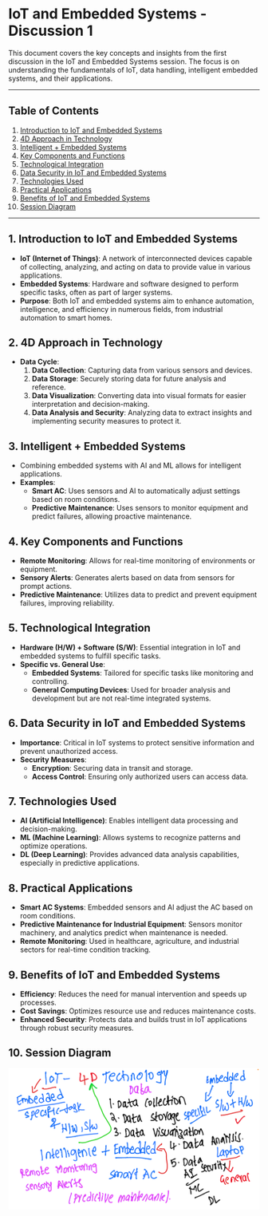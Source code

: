 # IoT and Embedded Systems - Discussion 1

This document covers the key concepts and insights from the first discussion in the IoT and Embedded Systems session. The focus is on understanding the fundamentals of IoT, data handling, intelligent embedded systems, and their applications.

---

## Table of Contents
1. [Introduction to IoT and Embedded Systems](#introduction-to-iot-and-embedded-systems)
2. [4D Approach in Technology](#4d-approach-in-technology)
3. [Intelligent + Embedded Systems](#intelligent--embedded-systems)
4. [Key Components and Functions](#key-components-and-functions)
5. [Technological Integration](#technological-integration)
6. [Data Security in IoT and Embedded Systems](#data-security-in-iot-and-embedded-systems)
7. [Technologies Used](#technologies-used)
8. [Practical Applications](#practical-applications)
9. [Benefits of IoT and Embedded Systems](#benefits-of-iot-and-embedded-systems)
10. [Session Diagram](#session-diagram)

---

## 1. Introduction to IoT and Embedded Systems
- **IoT (Internet of Things)**: A network of interconnected devices capable of collecting, analyzing, and acting on data to provide value in various applications.
- **Embedded Systems**: Hardware and software designed to perform specific tasks, often as part of larger systems.
- **Purpose**: Both IoT and embedded systems aim to enhance automation, intelligence, and efficiency in numerous fields, from industrial automation to smart homes.

## 2. 4D Approach in Technology
   - **Data Cycle**:
     1. **Data Collection**: Capturing data from various sensors and devices.
     2. **Data Storage**: Securely storing data for future analysis and reference.
     3. **Data Visualization**: Converting data into visual formats for easier interpretation and decision-making.
     4. **Data Analysis and Security**: Analyzing data to extract insights and implementing security measures to protect it.

## 3. Intelligent + Embedded Systems
- Combining embedded systems with AI and ML allows for intelligent applications.
- **Examples**:
  - **Smart AC**: Uses sensors and AI to automatically adjust settings based on room conditions.
  - **Predictive Maintenance**: Uses sensors to monitor equipment and predict failures, allowing proactive maintenance.

## 4. Key Components and Functions
- **Remote Monitoring**: Allows for real-time monitoring of environments or equipment.
- **Sensory Alerts**: Generates alerts based on data from sensors for prompt actions.
- **Predictive Maintenance**: Utilizes data to predict and prevent equipment failures, improving reliability.

## 5. Technological Integration
- **Hardware (H/W) + Software (S/W)**: Essential integration in IoT and embedded systems to fulfill specific tasks.
- **Specific vs. General Use**:
  - **Embedded Systems**: Tailored for specific tasks like monitoring and controlling.
  - **General Computing Devices**: Used for broader analysis and development but are not real-time integrated systems.

## 6. Data Security in IoT and Embedded Systems
- **Importance**: Critical in IoT systems to protect sensitive information and prevent unauthorized access.
- **Security Measures**:
  - **Encryption**: Securing data in transit and storage.
  - **Access Control**: Ensuring only authorized users can access data.

## 7. Technologies Used
- **AI (Artificial Intelligence)**: Enables intelligent data processing and decision-making.
- **ML (Machine Learning)**: Allows systems to recognize patterns and optimize operations.
- **DL (Deep Learning)**: Provides advanced data analysis capabilities, especially in predictive applications.

## 8. Practical Applications
- **Smart AC Systems**: Embedded sensors and AI adjust the AC based on room conditions.
- **Predictive Maintenance for Industrial Equipment**: Sensors monitor machinery, and analytics predict when maintenance is needed.
- **Remote Monitoring**: Used in healthcare, agriculture, and industrial sectors for real-time condition tracking.

## 9. Benefits of IoT and Embedded Systems
- **Efficiency**: Reduces the need for manual intervention and speeds up processes.
- **Cost Savings**: Optimizes resource use and reduces maintenance costs.
- **Enhanced Security**: Protects data and builds trust in IoT applications through robust security measures.

## 10. Session Diagram

![Discussion-1 Diagram](discussion-1.png)
